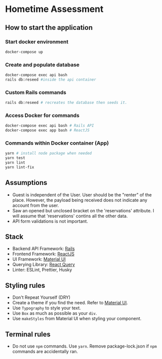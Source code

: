 # Hometime Assessment

## How to start the application

### Start docker environment

```bash
docker-compose up
```

### Create and populate database

```bash
docker-compose exec api bash
rails db:reseed #inside the api container
```

### Custom Rails commands

```bash
rails db:reseed # recreates the database then seeds it.
```

### Access Docker for commands

```bash
docker-compose exec api bash # Rails API
docker-compose exec app bash # ReactJS
```

### Commands within Docker container (App)

```bash
yarn # install node package when needed
yarn test
yarn lint
yarn lint-fix
```

## Assumptions

- Guest is independent of the User. User should be the "renter" of the place. However, the payload being received does not indicate any account from the user.
- Saw an opened but unclosed bracket on the 'reservations' attribute. I will assume that 'reservations' contins all the other data.
- API form validations is not important.

## Stack

- Backend API Framework: [Rails](https://reactjs.org/)
- Frontend Framework: [ReactJS](https://reactjs.org/)
- UI Framework: [Material UI](https://material-ui.com/)
- Querying Library: [React Query](https://react-query.tanstack.com/)
- Linter: ESLint, Prettier, Husky

## Styling rules

- Don't Repeat Yourself (DRY)
- Create a theme if you find the need. Refer to [Material UI](https://material-ui.com/).
- Use `Typography` to style your text.
- Use `Box` as much as possible as your `div`.
- Use `makeStyles` from Material UI when styling your component.

## Terminal rules

- Do not use `npm` commands. Use `yarn`. Remove package-lock.json if `npm` commands are accidentally ran.
